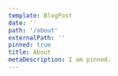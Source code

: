 ```yaml
---
template: BlogPost
date: ''
path: '/about'
externalPath: ''
pinned: true
title: About
metaDescription: I am pinned.
---
```


